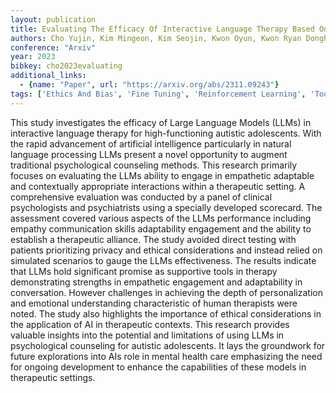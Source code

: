 ```yaml
---
layout: publication
title: Evaluating The Efficacy Of Interactive Language Therapy Based On LLM For High-functioning Autistic Adolescent Psychological Counseling
authors: Cho Yujin, Kim Mingeon, Kim Seojin, Kwon Oyun, Kwon Ryan Donghan, Lee Yoonha, Lim Dohyun
conference: "Arxiv"
year: 2023
bibkey: cho2023evaluating
additional_links:
  - {name: "Paper", url: "https://arxiv.org/abs/2311.09243"}
tags: ['Ethics And Bias', 'Fine Tuning', 'Reinforcement Learning', 'Tools']
---
```

This study investigates the efficacy of Large Language Models (LLMs) in interactive language therapy for high-functioning autistic adolescents. With the rapid advancement of artificial intelligence particularly in natural language processing LLMs present a novel opportunity to augment traditional psychological counseling methods. This research primarily focuses on evaluating the LLMs ability to engage in empathetic adaptable and contextually appropriate interactions within a therapeutic setting. A comprehensive evaluation was conducted by a panel of clinical psychologists and psychiatrists using a specially developed scorecard. The assessment covered various aspects of the LLMs performance including empathy communication skills adaptability engagement and the ability to establish a therapeutic alliance. The study avoided direct testing with patients prioritizing privacy and ethical considerations and instead relied on simulated scenarios to gauge the LLMs effectiveness. The results indicate that LLMs hold significant promise as supportive tools in therapy demonstrating strengths in empathetic engagement and adaptability in conversation. However challenges in achieving the depth of personalization and emotional understanding characteristic of human therapists were noted. The study also highlights the importance of ethical considerations in the application of AI in therapeutic contexts. This research provides valuable insights into the potential and limitations of using LLMs in psychological counseling for autistic adolescents. It lays the groundwork for future explorations into AIs role in mental health care emphasizing the need for ongoing development to enhance the capabilities of these models in therapeutic settings.

